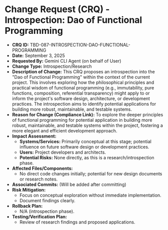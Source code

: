 # Change Request (CRQ) - Introspection: Dao of Functional Programming

*   **CRQ ID:** TBD-087-INTROSPECTION-DAO-FUNCTIONAL-PROGRAMMING
*   **Date:** September 3, 2025
*   **Requested By:** Gemini CLI Agent (on behalf of User)
*   **Change Type:** Introspection/Research
*   **Description of Change:**
    This CRQ proposes an introspection into the "Dao of Functional Programming" within the context of the current project. This involves exploring how the philosophical principles and practical wisdom of functional programming (e.g., immutability, pure functions, composition, referential transparency) might apply to or inform the project's software design, architecture, or development practices. The introspection aims to identify potential applications for building more robust, maintainable, and testable systems.
*   **Reason for Change (Compliance Link):**
    To explore the deeper principles of functional programming for potential application in building more robust, maintainable, and testable systems within the project, fostering a more elegant and efficient development approach.
*   **Impact Assessment:**
    *   **Systems/Services:** Primarily conceptual at this stage; potential influence on future software design or development practices.
    *   **Users:** Project developers and architects.
    *   **Potential Risks:** None directly, as this is a research/introspection phase.
*   **Affected Files/Components:**
    *   No direct code changes initially; potential for new design documents or research notes.
*   **Associated Commits:** (Will be added after committing)
*   **Risk Mitigation:**
    *   Focus on conceptual exploration without immediate implementation.
    *   Document findings clearly.
*   **Rollback Plan:**
    *   N/A (introspection phase).
*   **Testing/Verification Plan:**
    *   Review of research findings and proposed applications.
